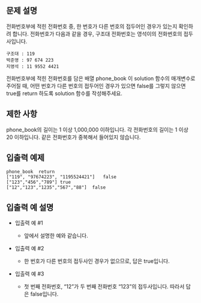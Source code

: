 ## 문제 설명

전화번호부에 적힌 전화번호 중, 한 번호가 다른 번호의 접두어인 경우가 있는지 확인하려 합니다.
전화번호가 다음과 같을 경우, 구조대 전화번호는 영석이의 전화번호의 접두사입니다.

```
구조대 : 119
박준영 : 97 674 223
지영석 : 11 9552 4421
```

전화번호부에 적힌 전화번호를 담은 배열 phone_book 이 solution 함수의 매개변수로 주어질 때, 어떤 번호가 다른 번호의 접두어인 경우가 있으면 false를 그렇지 않으면 true를 return 하도록 solution 함수를 작성해주세요.

## 제한 사항

phone_book의 길이는 1 이상 1,000,000 이하입니다.
각 전화번호의 길이는 1 이상 20 이하입니다.
같은 전화번호가 중복해서 들어있지 않습니다.

## 입출력 예제

```
phone_book	return
["119", "97674223", "1195524421"]	false
["123","456","789"]	true
["12","123","1235","567","88"]	false
```

## 입출력 예 설명

- 입출력 예 #1

  - 앞에서 설명한 예와 같습니다.

- 입출력 예 #2

  - 한 번호가 다른 번호의 접두사인 경우가 없으므로, 답은 true입니다.

- 입출력 예 #3
  - 첫 번째 전화번호, “12”가 두 번째 전화번호 “123”의 접두사입니다. 따라서 답은 false입니다.
